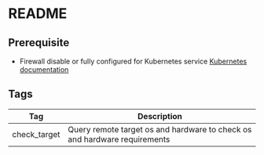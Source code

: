 # README

## Prerequisite

- Firewall disable or fully configured for Kubernetes service [Kubernetes documentation](https://kubernetes.io/docs/setup/production-environment/tools/kubeadm/install-kubeadm/#check-required-ports)

## Tags

| Tag          | Description                                                               |
| ------------ | ------------------------------------------------------------------------- |
| check_target | Query remote target os and hardware to check os and hardware requirements |